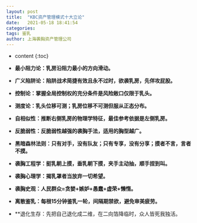 ```yaml
---
layout: post
title:  "KBC资产管理模式十大立论"
date:   2021-05-18 18:41:54
categories: 
tags: 鉴乳
author: 上海袭胸资产管理公司
---
```


* content
{:toc}

* **最小阻力论：乳房沿阻力最小的方向滑动。**
* **广义陷阱论：陷阱战术简捷有效且永不过时，欲袭乳房，先佯攻屁股。**
* **控制论：掌握全局控制权的充分条件是风险敞口仅限于乳头。**
* **测度论：乳头位移可测；乳房位移不可测但服从正态分布。**
* **自相似性：推断右侧乳房的物理学特征，最佳参考依据是左侧乳房。**
* **反脆弱性：反脆弱性越强的袭胸手法，适用的胸型越广。**
* **黑暗森林法则：只有对手，没有队友；只有专享，没有分享；摸者不言，言者不摸。**
* **袭胸工程学：挺乳朝上摸，垂乳朝下摸，夹手主动抽，顺手捏到叫。**
* **袭胸心理学：揭乳罩者当放弃一切希望。**
* **袭胸史观：人民群众=贪婪+嫉妒+愚蠢+虚荣+懒惰。**
* **离散鉴乳：每根15分钟鉴乳一轮，间隔期禁欲，避免审美疲劳。**
* **退化生存：先把自己退化成二维，在二向箔降临时，众人皆死我独活。
